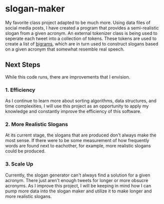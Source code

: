 # slogan-maker
My favorite class project adapted to be much more. Using data files of social media posts, I have created a program that provides a semi-realistic slogan from a given acronym. An external tokenizer class is being used to seperate each tweet into a collection of tokens. These tokens are used to create a list of [bigrams](https://en.wikipedia.org/wiki/Bigram), which are in turn used to construct slogans based on a given acronym that somewhat resemble real speech. 

## Next Steps

While this code runs, there are improvements that I envision. 

### 1. Efficiency

As I continue to learn more about sorting algorithms, data structures, and time complexities, I will use this project as an opportunity to apply my knowledge and constantly improve the efficiency of this software.

### 2. More Realistic Slogans

At its current stage, the slogans that are produced don't always make the most sense. If there were to be some measurement of how frequently words are found next to eachother, for example, more realistic slogans could be produced. 

### 3. Scale Up

Currently, the slogan generator can't always find a solution for a given acronym. There just aren't enough tweets for longer or more obsucre acronyms. As I improve this project, I will be keeping in mind how I can pump more data into the slogan maker and utilize it to make longer and more realistic slogans. 


